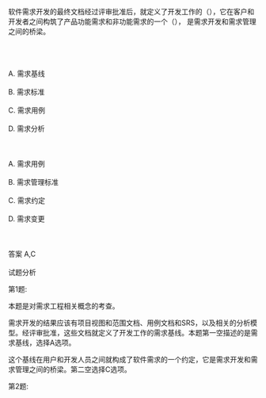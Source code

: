 <div class="detail lh2"><p>软件需求开发的最终文档经过评审批准后，就定义了开发工作的（），它在客户和开发者之间构筑了产品功能需求和非功能需求的一个（）， 是需求开发和需求管理之间的桥梁。<br/><br/></p><br/><br/>A. 需求基线<br/><br/>B. 需求标准<br/><br/>C. 需求用例<br/><br/>D. 需求分析<br/><br/><br/><br/>A. 需求用例<br/><br/>B. 需求管理标准<br/><br/>C. 需求约定<br/><br/>D. 需求变更<br/><br/><br/><br/>答案 A,C<br/><br/>试题分析<br/><p>第1题:</p><p>本题是对需求工程相关概念的考查。</p><p>    需求开发的结果应该有项目视图和范围文档、用例文档和SRS，以及相关的分析模型。经评审批准，这些文档就定义了开发工作的需求基线。本题第一空描述的是需求基线，选择A选项。<br/></p><p>    这个基线在用户和开发人员之间就构成了软件需求的一个约定，它是需求开发和需求管理之间的桥梁。第二空选择C选项。<br/></p><p>第2题:</p><p><br/></p></div>